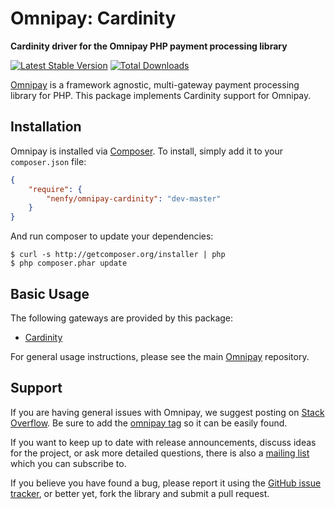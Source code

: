 # Omnipay: Cardinity

**Cardinity driver for the Omnipay PHP payment processing library**

[![Latest Stable Version](https://poser.pugx.org/nenfy/omnipay-cardinity/v/stable)](https://packagist.org/packages/nenfy/omnipay-cardinity)
[![Total Downloads](https://poser.pugx.org/nenfy/omnipay-cardinity/downloads)](https://packagist.org/packages/nenfy/omnipay-cardinity)

[Omnipay](https://github.com/thephpleague/omnipay) is a framework agnostic, multi-gateway payment
processing library for PHP. This package implements Cardinity support for Omnipay.

## Installation

Omnipay is installed via [Composer](http://getcomposer.org/). To install, simply add it
to your `composer.json` file:

```json
{
    "require": {
        "nenfy/omnipay-cardinity": "dev-master"
    }
}
```

And run composer to update your dependencies:

    $ curl -s http://getcomposer.org/installer | php
    $ php composer.phar update

## Basic Usage

The following gateways are provided by this package:

* [Cardinity](https://cardinity.com/)

For general usage instructions, please see the main [Omnipay](https://github.com/thephpleague/omnipay)
repository.

## Support

If you are having general issues with Omnipay, we suggest posting on
[Stack Overflow](http://stackoverflow.com/). Be sure to add the
[omnipay tag](http://stackoverflow.com/questions/tagged/omnipay) so it can be easily found.

If you want to keep up to date with release announcements, discuss ideas for the project,
or ask more detailed questions, there is also a [mailing list](https://groups.google.com/forum/#!forum/omnipay) which
you can subscribe to.

If you believe you have found a bug, please report it using the [GitHub issue tracker](https://github.com/NENFY/omnipay-cardinity/issues),
or better yet, fork the library and submit a pull request.